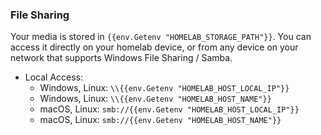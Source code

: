 ### File Sharing

Your media is stored in `{{env.Getenv "HOMELAB_STORAGE_PATH"}}`. You can access it directly on your homelab device, or from any device on your network that supports Windows File Sharing / Samba.

- Local Access:
  - Windows, Linux: `\\{{env.Getenv "HOMELAB_HOST_LOCAL_IP"}}`
  - Windows, Linux: `\\{{env.Getenv "HOMELAB_HOST_NAME"}}`
  - macOS, Linux: `smb://{{env.Getenv "HOMELAB_HOST_LOCAL_IP"}}`
  - macOS, Linux: `smb://{{env.Getenv "HOMELAB_HOST_NAME"}}`

